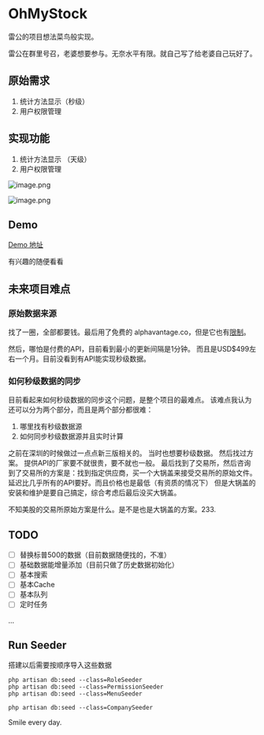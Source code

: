 # OhMyStock

雷公的项目想法菜鸟般实现。

雷公在群里号召，老婆想要参与。无奈水平有限。就自己写了给老婆自己玩好了。

## 原始需求

1. 统计方法显示（秒级）
2. 用户权限管理

## 实现功能

1. 统计方法显示 （天级）
2. 用户权限管理


![image.png](https://i.loli.net/2020/10/25/SBYxgePKRQcAH5j.png)

![image.png](https://i.loli.net/2020/10/25/oJIrW1TBwzgAsDd.png)

## Demo

[Demo 地址](https://stock.ohmyapps.com)

有兴趣的随便看看


## 未来项目难点

### 原始数据来源
找了一圈，全部都要钱。最后用了免费的 alphavantage.co，但是它也有[限制](https://www.alphavantage.co/premium/)。

然后，哪怕是付费的API，目前看到最小的更新间隔是1分钟。 而且是USD$499左右一个月。目前没看到有API能实现秒级数据。

### 如何秒级数据的同步
目前看起来如何秒级数据的同步这个问题，是整个项目的最难点。
该难点我认为还可以分为两个部分，而且是两个部分都很难：
1. 哪里找有秒级数据源
2. 如何同步秒级数据源并且实时计算

之前在深圳的时候做过一点点新三版相关的。 当时也想要秒级数据。 然后找过方案。 提供API的厂家要不就很贵，要不就也一般。 最后找到了交易所，然后咨询到了交易所的方案是：找到指定供应商，买一个大锅盖来接受交易所的原始文件。延迟比几乎所有的API要好。而且价格也是最低（有资质的情况下） 但是大锅盖的安装和维护是要自己搞定，综合考虑后最后没买大锅盖。

不知美股的交易所原始方案是什么。是不是也是大锅盖的方案。233.

## TODO

-[ ] 替换标普500的数据（目前数据随便找的，不准）
-[ ] 基础数据能增量添加（目前只做了历史数据初始化）
-[ ] 基本搜索
-[ ] 基本Cache
-[ ] 基本队列
-[ ] 定时任务

...


## Run Seeder

搭建以后需要按顺序导入这些数据

``` shell
php artisan db:seed --class=RoleSeeder
php artisan db:seed --class=PermissionSeeder
php artisan db:seed --class=MenuSeeder

php artisan db:seed --class=CompanySeeder
```

Smile every day.
